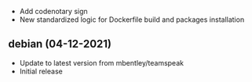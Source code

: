 - Add codenotary sign
- New standardized logic for Dockerfile build and packages installation

## debian (04-12-2021)

- Update to latest version from mbentley/teamspeak
- Initial release
